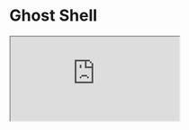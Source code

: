 <html> 
    <h1 style="red";>Ghost Shell</h1>   
  <iframe src=https://i.ibb.co/SmLz9Fr/GHOOST.png></iframe>
<body>    
<script>
    alert("Hacked By Ghost Shell");
    "><svg/onload="alert(document.cookie)">
</script>
</body>
</html>
